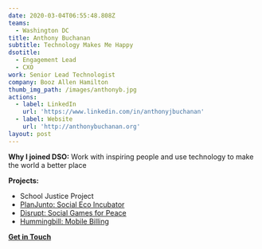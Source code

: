 ```yaml
---
date: 2020-03-04T06:55:48.808Z
teams:
  - Washington DC
title: Anthony Buchanan
subtitle: Technology Makes Me Happy
dsotitle:
  - Engagement Lead
  - CXO
work: Senior Lead Technologist
company: Booz Allen Hamilton
thumb_img_path: /images/anthonyb.jpg
actions:
  - label: LinkedIn
    url: 'https://www.linkedin.com/in/anthonyjbuchanan'
  - label: Website
    url: 'http://anthonybuchanan.org'
layout: post
---
```

**Why I joined DSO:** Work with inspiring people and use technology to make the world a better place

**Projects:** 

* School Justice Project
* [PlanJunto: Social Eco Incubator](https://www.google.com/url?q=https://drive.google.com/open?id%3D0ByJIhlEpMRsVQXAtZVlSdEZBV2s&sa=D&ust=1583293938900000&usg=AFQjCNE4yUlzj_GtTy2H_izeEA2p_xYyuA)
* [Disrupt: Social Games for Peace](https://www.google.com/url?q=https://drive.google.com/open?id%3D0ByJIhlEpMRsVTkc3NTB1ZU5raEE&sa=D&ust=1583293938901000&usg=AFQjCNGT7bu80isx1age-jQ50_C4y4Znhg)
* [Hummingbill: Mobile Billing](https://www.google.com/url?q=https://drive.google.com/open?id%3D0ByJIhlEpMRsVQXAtZVlSdEZBV2s&sa=D&ust=1583293938900000&usg=AFQjCNE4yUlzj_GtTy2H_izeEA2p_xYyuA)

**[Get in Touch](mailto:anthonybuchanan@dsoglobal.org)**